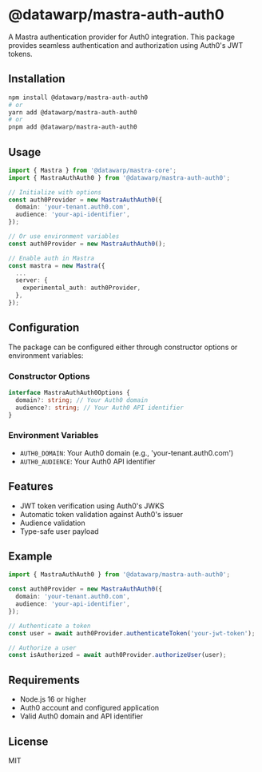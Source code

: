 # @datawarp/mastra-auth-auth0

A Mastra authentication provider for Auth0 integration. This package provides seamless authentication and authorization using Auth0's JWT tokens.

## Installation

```bash
npm install @datawarp/mastra-auth-auth0
# or
yarn add @datawarp/mastra-auth-auth0
# or
pnpm add @datawarp/mastra-auth-auth0
```

## Usage

```typescript
import { Mastra } from '@datawarp/mastra-core';
import { MastraAuthAuth0 } from '@datawarp/mastra-auth-auth0';

// Initialize with options
const auth0Provider = new MastraAuthAuth0({
  domain: 'your-tenant.auth0.com',
  audience: 'your-api-identifier',
});

// Or use environment variables
const auth0Provider = new MastraAuthAuth0();

// Enable auth in Mastra
const mastra = new Mastra({
  ...
  server: {
    experimental_auth: auth0Provider,
  },
});
```

## Configuration

The package can be configured either through constructor options or environment variables:

### Constructor Options

```typescript
interface MastraAuthAuth0Options {
  domain?: string; // Your Auth0 domain
  audience?: string; // Your Auth0 API identifier
}
```

### Environment Variables

- `AUTH0_DOMAIN`: Your Auth0 domain (e.g., 'your-tenant.auth0.com')
- `AUTH0_AUDIENCE`: Your Auth0 API identifier

## Features

- JWT token verification using Auth0's JWKS
- Automatic token validation against Auth0's issuer
- Audience validation
- Type-safe user payload

## Example

```typescript
import { MastraAuthAuth0 } from '@datawarp/mastra-auth-auth0';

const auth0Provider = new MastraAuthAuth0({
  domain: 'your-tenant.auth0.com',
  audience: 'your-api-identifier',
});

// Authenticate a token
const user = await auth0Provider.authenticateToken('your-jwt-token');

// Authorize a user
const isAuthorized = await auth0Provider.authorizeUser(user);
```

## Requirements

- Node.js 16 or higher
- Auth0 account and configured application
- Valid Auth0 domain and API identifier

## License

MIT
